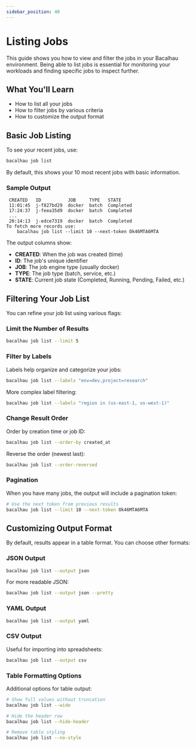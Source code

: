 ```yaml
---
sidebar_position: 40
---
```


# Listing Jobs

This guide shows you how to view and filter the jobs in your Bacalhau environment. Being able to list jobs is essential for monitoring your workloads and finding specific jobs to inspect further.

## What You'll Learn

- How to list all your jobs
- How to filter jobs by various criteria
- How to customize the output format

## Basic Job Listing

To see your recent jobs, use:

```bash
bacalhau job list
```

By default, this shows your 10 most recent jobs with basic information.

### Sample Output

```
 CREATED   ID          JOB     TYPE   STATE
 11:01:45  j-f827bd29  docker  batch  Completed
 17:24:37  j-feea35d9  docker  batch  Completed
 ...
 20:14:13  j-edce7319  docker  batch  Completed
To fetch more records use:
	bacalhau job list --limit 10 --next-token Ok46MTA6MTA
```

The output columns show:

- **CREATED**: When the job was created (time)
- **ID**: The job's unique identifier
- **JOB**: The job engine type (usually docker)
- **TYPE**: The job type (batch, service, etc.)
- **STATE**: Current job state (Completed, Running, Pending, Failed, etc.)

## Filtering Your Job List

You can refine your job list using various flags:

### Limit the Number of Results

```bash
bacalhau job list --limit 5
```

### Filter by Labels

Labels help organize and categorize your jobs:

```bash
bacalhau job list --labels "env=dev,project=research"
```

More complex label filtering:

```bash
bacalhau job list --labels "region in (us-east-1, us-west-1)"
```

### Change Result Order

Order by creation time or job ID:

```bash
bacalhau job list --order-by created_at
```

Reverse the order (newest last):

```bash
bacalhau job list --order-reversed
```

### Pagination

When you have many jobs, the output will include a pagination token:

```bash
# Use the next token from previous results
bacalhau job list --limit 10 --next-token Ok46MTA6MTA
```

## Customizing Output Format

By default, results appear in a table format. You can choose other formats:

### JSON Output

```bash
bacalhau job list --output json
```

For more readable JSON:

```bash
bacalhau job list --output json --pretty
```

### YAML Output

```bash
bacalhau job list --output yaml
```

### CSV Output

Useful for importing into spreadsheets:

```bash
bacalhau job list --output csv
```

### Table Formatting Options

Additional options for table output:

```bash
# Show full values without truncation
bacalhau job list --wide

# Hide the header row
bacalhau job list --hide-header

# Remove table styling
bacalhau job list --no-style
```
